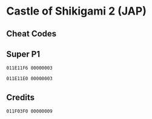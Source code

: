# Castle of Shikigami 2 (JAP)

## Cheat Codes

## Super P1

```
011E11F6 00000003 

011E11E0 00000003 

```

## Credits

```
011F03F0 00000009 

```

